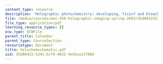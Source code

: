 ```yaml
---
content_type: resource
description: 'Holographic photochemistry: developing, fixinf and bleaching'
file: /media/courses/mas-450-holographic-imaging-spring-2003/35d064155241bcf046524ed1ace1780d_holochemschematic.pdf
file_type: application/pdf
learning_resource_types: []
ocw_type: OCWFile
parent_title: Calendar
parent_type: CourseSection
resourcetype: Document
title: holochemschematic.pdf
uid: 35d06415-5241-bcf0-4652-4ed1ace1780d
---
```

